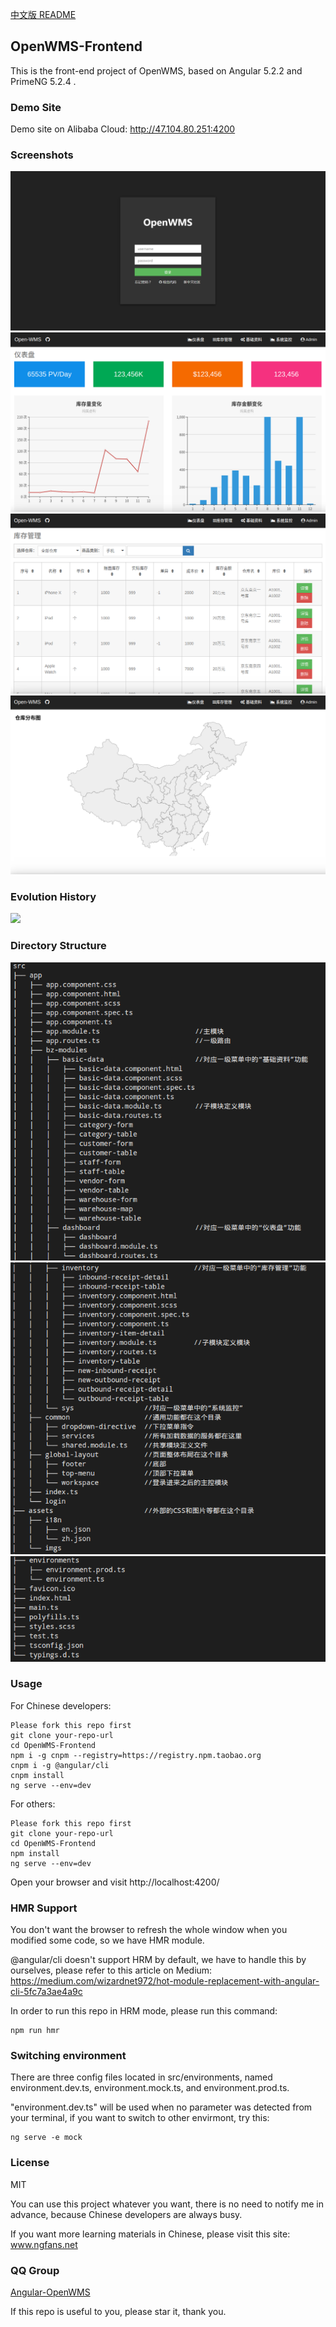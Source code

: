 <a href="./README-cn.md" target="_blank">中文版 README</a>

## OpenWMS-Frontend

This is the front-end project of OpenWMS, based on Angular 5.2.2 and PrimeNG 5.2.4 .

### Demo Site

Demo site on Alibaba Cloud: http://47.104.80.251:4200

### Screenshots

<img src="./src/assets/imgs/login.png">

<img src="./src/assets/imgs/dashboard.png">

<img src="./src/assets/imgs/inventory.png">

<img src="./src/assets/imgs/map.png">

### Evolution History

<img src="./src/assets/imgs/OpenWMS.gif">

### Directory Structure

<img src="./src/assets/imgs/dir1.png">

<img src="./src/assets/imgs/dir2.png">

<img src="./src/assets/imgs/dir3.png">

### Usage

For Chinese developers:

    Please fork this repo first
    git clone your-repo-url
    cd OpenWMS-Frontend
    npm i -g cnpm --registry=https://registry.npm.taobao.org
    cnpm i -g @angular/cli
    cnpm install
    ng serve --env=dev

For others:

    Please fork this repo first
    git clone your-repo-url
    cd OpenWMS-Frontend
    npm install
    ng serve --env=dev

Open your browser and visit http://localhost:4200/

### HMR Support

You don't want the browser to refresh the whole window when you modified some code, so we have HMR module.

@angular/cli doesn't support HRM by default, we have to handle this by ourselves, please refer to this article on Medium: https://medium.com/wizardnet972/hot-module-replacement-with-angular-cli-5fc7a3ae4a9c

In order to run this repo in HRM mode, please run this command:

    npm run hmr

### Switching environment

There are three config files located in src/environments, named environment.dev.ts, environment.mock.ts, and environment.prod.ts.

"environment.dev.ts" will be used when no parameter was detected from your terminal, if you want to switch to other envirmont, try this:

    ng serve -e mock

### License

MIT

You can use this project whatever you want, there is no need to notify me in advance, because Chinese developers are always busy.

If you want more learning materials in Chinese, please visit this site: www.ngfans.net

### QQ Group

<a target="_blank" href="//shang.qq.com/wpa/qunwpa?idkey=e13f3165eba410049bc7fd145507ddaf15b5d543398cef62471f3922e1611cd1" class="list-group-item"><i class="fa fa-qq" aria-hidden="true"></i> Angular-OpenWMS</a>

If this repo is useful to you, please star it, thank you.
